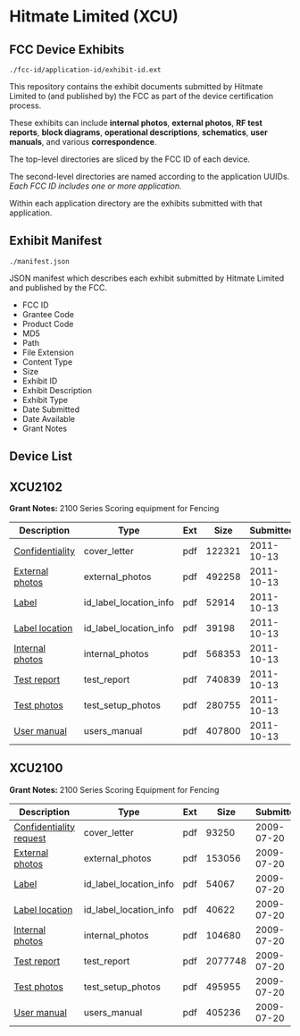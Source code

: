 # Hitmate Limited (XCU)
## FCC Device Exhibits

```
./fcc-id/application-id/exhibit-id.ext
```

This repository contains the exhibit documents submitted by Hitmate Limited to (and published by) the FCC as part of the device certification process.

These exhibits can include **internal photos**, **external photos**, **RF test reports**, **block diagrams**, **operational descriptions**, **schematics**, **user manuals**, and various **correspondence**.

The top-level directories are sliced by the FCC ID of each device.

The second-level directories are named according to the application UUIDs. *Each FCC ID includes one or more application.*

Within each application directory are the exhibits submitted with that application. 

## Exhibit Manifest

```
./manifest.json
```

JSON manifest which describes each exhibit submitted by Hitmate Limited and published by the FCC.

- FCC ID
- Grantee Code
- Product Code
- MD5
- Path
- File Extension
- Content Type
- Size
- Exhibit ID
- Exhibit Description
- Exhibit Type
- Date Submitted
- Date Available
- Grant Notes

## Device List
## XCU2102
**Grant Notes:** 2100 Series Scoring equipment for Fencing

| Description | Type | Ext | Size | Submitted | Available |
| ----------- | ---- | --- | ---- | --------- | --------- |
| [Confidentiality](XCU2102/070f40f8100b603822ee0a9e6049ed9a/1559662.pdf) | cover_letter | pdf | 122321 | 2011-10-13 | 2011-10-13 |
| [External photos](XCU2102/070f40f8100b603822ee0a9e6049ed9a/1559665.pdf) | external_photos | pdf | 492258 | 2011-10-13 | 2011-10-13 |
| [Label](XCU2102/070f40f8100b603822ee0a9e6049ed9a/1559667.pdf) | id_label_location_info | pdf | 52914 | 2011-10-13 | 2011-10-13 |
| [Label location](XCU2102/070f40f8100b603822ee0a9e6049ed9a/1559668.pdf) | id_label_location_info | pdf | 39198 | 2011-10-13 | 2011-10-13 |
| [Internal photos](XCU2102/070f40f8100b603822ee0a9e6049ed9a/1559666.pdf) | internal_photos | pdf | 568353 | 2011-10-13 | 2011-10-13 |
| [Test report](XCU2102/070f40f8100b603822ee0a9e6049ed9a/1559672.pdf) | test_report | pdf | 740839 | 2011-10-13 | 2011-10-13 |
| [Test photos](XCU2102/070f40f8100b603822ee0a9e6049ed9a/1559673.pdf) | test_setup_photos | pdf | 280755 | 2011-10-13 | 2011-10-13 |
| [User manual](XCU2102/070f40f8100b603822ee0a9e6049ed9a/1559674.pdf) | users_manual | pdf | 407800 | 2011-10-13 | 2011-10-13 |
## XCU2100
**Grant Notes:** 2100 Series Scoring Equipment for Fencing

| Description | Type | Ext | Size | Submitted | Available |
| ----------- | ---- | --- | ---- | --------- | --------- |
| [Confidentiality request](XCU2100/34ae310648570a6cb9d568e40eb45986/1141057.pdf) | cover_letter | pdf | 93250 | 2009-07-20 | 2009-07-21 |
| [External photos](XCU2100/34ae310648570a6cb9d568e40eb45986/1141059.pdf) | external_photos | pdf | 153056 | 2009-07-20 | 2009-07-21 |
| [Label](XCU2100/34ae310648570a6cb9d568e40eb45986/1141061.pdf) | id_label_location_info | pdf | 54067 | 2009-07-20 | 2009-07-21 |
| [Label location](XCU2100/34ae310648570a6cb9d568e40eb45986/1141062.pdf) | id_label_location_info | pdf | 40622 | 2009-07-20 | 2009-07-21 |
| [Internal photos](XCU2100/34ae310648570a6cb9d568e40eb45986/1141060.pdf) | internal_photos | pdf | 104680 | 2009-07-20 | 2009-07-21 |
| [Test report](XCU2100/34ae310648570a6cb9d568e40eb45986/1141065.pdf) | test_report | pdf | 2077748 | 2009-07-20 | 2009-07-21 |
| [Test photos](XCU2100/34ae310648570a6cb9d568e40eb45986/1141066.pdf) | test_setup_photos | pdf | 495955 | 2009-07-20 | 2009-07-21 |
| [User manual](XCU2100/34ae310648570a6cb9d568e40eb45986/1141067.pdf) | users_manual | pdf | 405236 | 2009-07-20 | 2009-07-21 |
